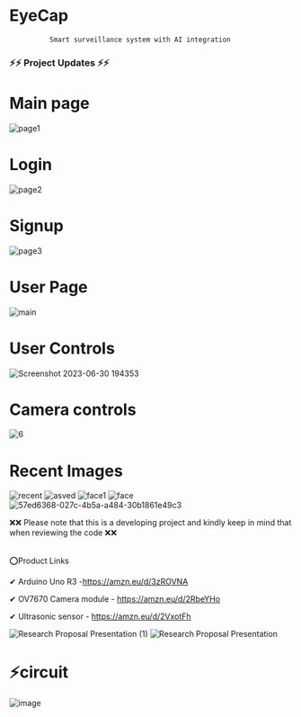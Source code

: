 # EyeCap
              Smart surveillance system with AI integration
     
     
<h3>⚡⚡ Project Updates ⚡⚡</h3>
<h1>Main page</h1>

![page1](https://user-images.githubusercontent.com/56949215/236692802-097b6d89-3e6d-458f-a973-cda92fd9c384.png)

<h1>Login</h1>

![page2](https://user-images.githubusercontent.com/56949215/236692803-19baf849-747d-4058-be0f-fcf8d99ae27b.png)

<h1>Signup</h1>

![page3](https://user-images.githubusercontent.com/56949215/236692805-6c1d1425-3a45-4e3c-af93-878dbd59cfa7.png)

<h1>User Page</h1>

![main ](https://github.com/ADHIL007/EyeCap/assets/56949215/ce93f62c-5492-4afd-adfa-fde689d06a6d)

<h1>User Controls</h1>

![Screenshot 2023-06-30 194353](https://github.com/ADHIL007/EyeCap/assets/56949215/8e887415-0d46-42ca-b6cf-8b80ecfd2c9b)

<h1>Camera controls</h1>

![6](https://github.com/ADHIL007/EyeCap/assets/56949215/d79e61fe-f709-445f-98eb-cdab6064f701)

<h1>Recent Images</h1>

![recent](https://github.com/ADHIL007/EyeCap/assets/56949215/723a272d-3fa4-496d-aa8f-3aad7069fc65)
![asved](https://github.com/ADHIL007/EyeCap/assets/56949215/d7427dae-e45d-4b63-a323-32f4b71edb3f)
![face1](https://github.com/ADHIL007/EyeCap/assets/56949215/bfb23230-53bc-4316-876b-b77674445014)
![face](https://github.com/ADHIL007/EyeCap/assets/56949215/fccd8eec-49d5-47df-88a3-e0a3032a3fc7)
![57ed6368-027c-4b5a-a484-30b1861e49c3](https://github.com/ADHIL007/EyeCap/assets/56949215/a8804be5-2d0a-46ed-a712-d6398e9e36e7)



               
❌❌ Please note that this is a developing project and kindly keep in mind that when reviewing the code ❌❌


<br>
⭕Product Links <br>

✔ Arduino Uno R3 -https://amzn.eu/d/3zROVNA


✔ OV7670 Camera module - https://amzn.eu/d/2RbeYHo


✔ Ultrasonic sensor - https://amzn.eu/d/2VxotFh

![Research Proposal Presentation (1)](https://user-images.githubusercontent.com/56949215/235351470-5fe7305c-6cd2-49e2-9cfd-166a2a466d98.png)
![Research Proposal Presentation](https://user-images.githubusercontent.com/56949215/235351471-3ad8a2dc-4757-4fe1-93b4-3f1bbe52aa74.png)

<h1>⚡circuit</h1>

![image](https://user-images.githubusercontent.com/56949215/235351589-c7338431-5855-4a57-bf5a-90b4a7f11565.png)
